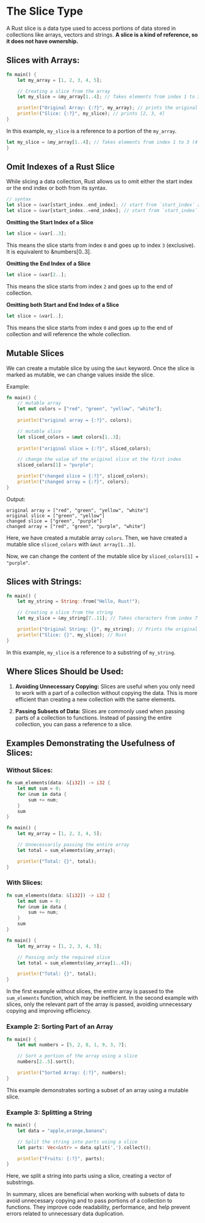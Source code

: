 # The Slice Type

A Rust slice is a data type used to access portions of data stored in collections like arrays, vectors and strings. **A slice is a kind of reference, so it does not have ownership.**

## Slices with Arrays:

```rust
fn main() {
    let my_array = [1, 2, 3, 4, 5];

    // Creating a slice from the array
    let my_slice = &my_array[1..4]; // Takes elements from index 1 to 3 (4 is exclusive)

    println!("Original Array: {:?}", my_array); // prints the original array
    println!("Slice: {:?}", my_slice); // prints [2, 3, 4]
}
```

In this example, `my_slice` is a reference to a portion of the `my_array`.

```rust
let my_slice = &my_array[1..4]; // Takes elements from index 1 to 3 (4 is exclusive)
}
```

## Omit Indexes of a Rust Slice

While slicing a data collection, Rust allows us to omit either the start index or the end index or both from its syntax.

```rust
// syntax
let slice = &var[start_index..end_index]; // start from `start_index` and goes up to `end_index`(exclusive)
let slice = &var[start_index..=end_index]; // start from `start_index` and goes up to `end_index`(inclusive)
```
**Omitting the Start Index of a Slice**

```rust
let slice = &var[..3];
```
This means the slice starts from index `0` and goes up to index `3` (exclusive). It is equivalent to &numbers[0..3].

**Omitting the End Index of a Slice**
```rust
let slice = &var[2..];
```
 This means the slice starts from index `2` and goes up to the end of collection.

**Omitting both Start and End Index of a Slice**
```rust
let slice = &var[..];
```
This means the slice starts from index `0` and goes up to the end of collection and will reference the whole collection.

## Mutable Slices

We can create a mutable slice by using the `&mut` keyword. Once the slice is marked as mutable, we can change values inside the slice.

Example:
```rust
fn main() {
    // mutable array
    let mut colors = ["red", "green", "yellow", "white"];
    
    println!("original array = {:?}", colors);

    // mutable slice
    let sliced_colors = &mut colors[1..3];
    
    println!("original slice = {:?}", sliced_colors);

    // change the value of the original slice at the first index
    sliced_colors[1] = "purple";

    println!("changed slice = {:?}", sliced_colors);
    println!("changed array = {:?}", colors);
}
```
Output:
```terminal
original array = ["red", "green", "yellow", "white"]
original slice = ["green", "yellow"]
changed slice = ["green", "purple"]
changed array = ["red", "green", "purple", "white"]
```

Here, we have created a mutable array `colors`. Then, we have created a mutable slice `sliced_colors` with `&mut array[1..3]`.

Now, we can change the content of the mutable slice by `sliced_colors[1] = "purple"`.

## Slices with Strings:

```rust
fn main() {
    let my_string = String::from("Hello, Rust!");

    // Creating a slice from the string
    let my_slice = &my_string[7..11]; // Takes characters from index 7 to 10 (11 is exclusive)

    println!("Original String: {}", my_string); // Prints the original string
    println!("Slice: {}", my_slice); // Rust
}
```

In this example, `my_slice` is a reference to a substring of `my_string`.

## Where Slices Should be Used:

1. **Avoiding Unnecessary Copying:**
   Slices are useful when you only need to work with a part of a collection without copying the data. This is more efficient than creating a new collection with the same elements.

2. **Passing Subsets of Data:**
   Slices are commonly used when passing parts of a collection to functions. Instead of passing the entire collection, you can pass a reference to a slice.

## Examples Demonstrating the Usefulness of Slices:


### Without Slices:

```rust
fn sum_elements(data: &[i32]) -> i32 {
    let mut sum = 0;
    for &num in data {
        sum += num;
    }
    sum
}

fn main() {
    let my_array = [1, 2, 3, 4, 5];

    // Unnecessarily passing the entire array
    let total = sum_elements(&my_array);

    println!("Total: {}", total);
}
```

### With Slices:

```rust
fn sum_elements(data: &[i32]) -> i32 {
    let mut sum = 0;
    for &num in data {
        sum += num;
    }
    sum
}

fn main() {
    let my_array = [1, 2, 3, 4, 5];

    // Passing only the required slice
    let total = sum_elements(&my_array[1..4]);

    println!("Total: {}", total);
}
```

In the first example without slices, the entire array is passed to the `sum_elements` function, which may be inefficient. In the second example with slices, only the relevant part of the array is passed, avoiding unnecessary copying and improving efficiency.

### Example 2: Sorting Part of an Array

```rust
fn main() {
    let mut numbers = [5, 2, 8, 1, 9, 3, 7];

    // Sort a portion of the array using a slice
    numbers[2..5].sort();

    println!("Sorted Array: {:?}", numbers);
}
```

This example demonstrates sorting a subset of an array using a mutable slice.

### Example 3: Splitting a String
```rust
fn main() {
    let data = "apple,orange,banana";

    // Split the string into parts using a slice
    let parts: Vec<&str> = data.split(',').collect();

    println!("Fruits: {:?}", parts);
}
```

Here, we split a string into parts using a slice, creating a vector of substrings.

In summary, slices are beneficial when working with subsets of data to avoid unnecessary copying and to pass portions of a collection to functions. They improve code readability, performance, and help prevent errors related to unnecessary data duplication.

